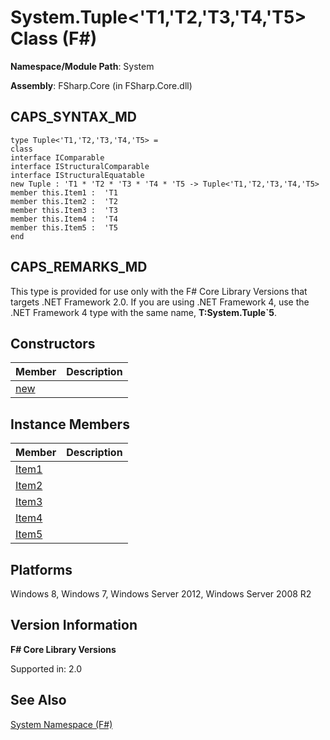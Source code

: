# System.Tuple<'T1,'T2,'T3,'T4,'T5> Class (F#)

**Namespace/Module Path**: System

**Assembly**: FSharp.Core (in FSharp.Core.dll)


## CAPS_SYNTAX_MD

```
type Tuple<'T1,'T2,'T3,'T4,'T5> =
class
interface IComparable
interface IStructuralComparable
interface IStructuralEquatable
new Tuple : 'T1 * 'T2 * 'T3 * 'T4 * 'T5 -> Tuple<'T1,'T2,'T3,'T4,'T5>
member this.Item1 :  'T1
member this.Item2 :  'T2
member this.Item3 :  'T3
member this.Item4 :  'T4
member this.Item5 :  'T5
end
```

## CAPS_REMARKS_MD
This type is provided for use only with the F# Core Library Versions that targets .NET Framework 2.0. If you are using .NET Framework 4, use the .NET Framework 4 type with the same name, **T:System.Tuple&#96;5**.


## Constructors


|Member|Description|
|------|-----------|
|[new](http://msdn.microsoft.com/en-us/library/f0b172c7-4736-4d0b-ab38-bc41391db119)||

## Instance Members


|Member|Description|
|------|-----------|
|[Item1](http://msdn.microsoft.com/en-us/library/fc4ffc91-6a45-488a-b07f-e6a5308cae58)||
|[Item2](http://msdn.microsoft.com/en-us/library/bf571ccd-3d82-446e-b41c-8f0e697a0ec7)||
|[Item3](http://msdn.microsoft.com/en-us/library/f4aa0285-4695-4e74-9782-0ffe24d47dae)||
|[Item4](http://msdn.microsoft.com/en-us/library/d98acff5-c44a-4a8f-b583-a14ef08f25cc)||
|[Item5](http://msdn.microsoft.com/en-us/library/9be08b0d-7c04-4121-85c4-b46f48145fdd)||

## Platforms
Windows 8, Windows 7, Windows Server 2012, Windows Server 2008 R2


## Version Information
**F# Core Library Versions**

Supported in: 2.0




## See Also
[System Namespace &#40;F&#35;&#41;](System+Namespace+%28F%23%29.md)


